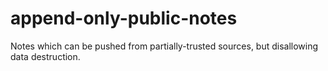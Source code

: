 # append-only-public-notes

Notes which can be pushed from partially-trusted sources, but disallowing data destruction.
